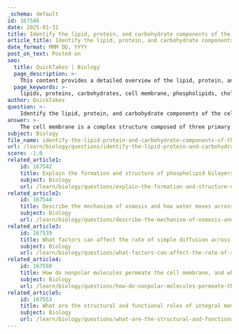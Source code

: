 ```yaml
---
_schema: default
id: 167546
date: 2025-01-31
title: Identify the lipid, protein, and carbohydrate components of the cell membrane and their respective roles.
article_title: Identify the lipid, protein, and carbohydrate components of the cell membrane and their respective roles.
date_format: MMM DD, YYYY
post_on_text: Posted on
seo:
  title: QuickTakes | Biology
  page_description: >-
    This content provides a detailed overview of the lipid, protein, and carbohydrate components of the cell membrane, explaining their structures and functions in maintaining membrane integrity and functionality.
  page_keywords: >-
    lipids, proteins, carbohydrates, cell membrane, phospholipids, cholesterol, integral proteins, peripheral proteins, glycolipids, glycoproteins, fluid mosaic model, cell signaling, membrane function, selective permeability, membrane stability
author: QuickTakes
question: >-
    Identify the lipid, protein, and carbohydrate components of the cell membrane and their respective roles.
answer: >-
    The cell membrane is a complex structure composed of three primary components: lipids, proteins, and carbohydrates. Each of these components plays a crucial role in maintaining the integrity and functionality of the membrane. Here’s a detailed overview of each component and its respective roles:\n\n### Lipid Components\n1. **Phospholipids**:\n   - **Structure**: Phospholipids consist of a hydrophilic (water-attracting) head and two hydrophobic (water-repelling) tails. This amphipathic nature allows them to spontaneously form a bilayer in aqueous environments.\n   - **Function**: They create the fundamental structure of the cell membrane, forming a barrier that separates the internal cellular environment from the external surroundings. The bilayer arrangement is crucial for maintaining the integrity and fluidity of the membrane.\n\n2. **Cholesterol**:\n   - **Structure**: Cholesterol molecules are interspersed within the phospholipid bilayer.\n   - **Function**: Cholesterol contributes to membrane fluidity and stability, preventing the membrane from becoming too rigid or too fluid, which is essential for proper cell function.\n\n### Protein Components\n1. **Integral Proteins**:\n   - **Structure**: Integral proteins span the membrane and have regions that are hydrophobic (embedded within the membrane) and hydrophilic (exposed to the aqueous environment).\n   - **Function**: They play key roles in transport (facilitating the movement of ions and molecules across the membrane) and communication (acting as receptors for signaling molecules).\n\n2. **Peripheral Proteins**:\n   - **Structure**: Peripheral proteins are attached to the exterior or interior surfaces of the membrane.\n   - **Function**: They are involved in signaling pathways, maintaining the cell's shape, and facilitating interactions with the cytoskeleton and other cellular components.\n\n### Carbohydrate Components\n1. **Glycolipids**:\n   - **Structure**: Glycolipids consist of a lipid molecule with one or more carbohydrate chains attached, predominantly found on the extracellular surface.\n   - **Function**: They play a crucial role in cell recognition and signaling, serving as specific binding sites for other molecules, which is important for tissue formation and immune responses.\n\n2. **Glycoproteins**:\n   - **Structure**: Glycoproteins are proteins with carbohydrate chains attached, also located on the extracellular surface.\n   - **Function**: They facilitate cell-cell interactions, signaling, and immune responses, allowing cells to communicate with their environment and with each other.\n\n### Summary\nThe lipid, protein, and carbohydrate components of the cell membrane work together to create a dynamic and flexible structure known as the fluid mosaic model. This model describes the cell membrane as a mosaic of various components that can move laterally within the layer, allowing for various functions such as transport, signaling, and maintaining homeostasis. Each component is essential for the overall functionality of the cell membrane, contributing to its selective permeability and the ability to respond to environmental changes.
subject: Biology
file_name: identify-the-lipid-protein-and-carbohydrate-components-of-the-cell-membrane-and-their-respective-roles.md
url: /learn/biology/questions/identify-the-lipid-protein-and-carbohydrate-components-of-the-cell-membrane-and-their-respective-roles
score: -1.0
related_article1:
    id: 167542
    title: Explain the formation and structure of phospholipid bilayers and their role in cell membranes.
    subject: Biology
    url: /learn/biology/questions/explain-the-formation-and-structure-of-phospholipid-bilayers-and-their-role-in-cell-membranes
related_article2:
    id: 167544
    title: Describe the mechanism of osmosis and how water moves across cell membranes to achieve equilibrium.
    subject: Biology
    url: /learn/biology/questions/describe-the-mechanism-of-osmosis-and-how-water-moves-across-cell-membranes-to-achieve-equilibrium
related_article3:
    id: 167539
    title: What factors can affect the rate of simple diffusion across a membrane?
    subject: Biology
    url: /learn/biology/questions/what-factors-can-affect-the-rate-of-simple-diffusion-across-a-membrane
related_article4:
    id: 167550
    title: How do nonpolar molecules permeate the cell membrane, and what factors affect their permeability?
    subject: Biology
    url: /learn/biology/questions/how-do-nonpolar-molecules-permeate-the-cell-membrane-and-what-factors-affect-their-permeability
related_article5:
    id: 167553
    title: What are the structural and functional roles of integral membrane proteins in transport and signaling?
    subject: Biology
    url: /learn/biology/questions/what-are-the-structural-and-functional-roles-of-integral-membrane-proteins-in-transport-and-signaling
---
```


&nbsp;